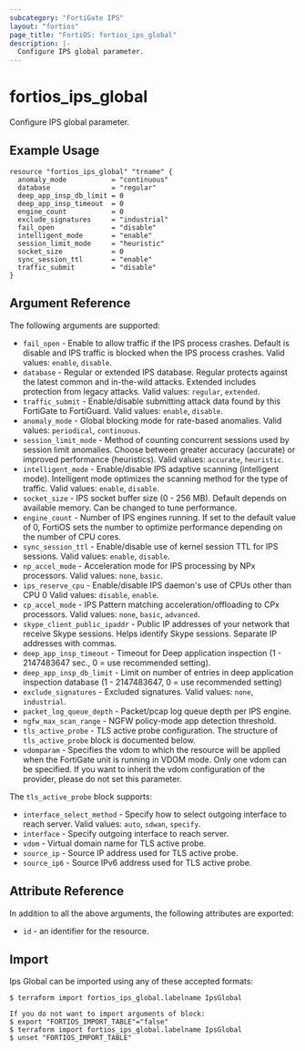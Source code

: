 ```yaml
---
subcategory: "FortiGate IPS"
layout: "fortios"
page_title: "FortiOS: fortios_ips_global"
description: |-
  Configure IPS global parameter.
---
```


# fortios_ips_global
Configure IPS global parameter.

## Example Usage

```hcl
resource "fortios_ips_global" "trname" {
  anomaly_mode           = "continuous"
  database               = "regular"
  deep_app_insp_db_limit = 0
  deep_app_insp_timeout  = 0
  engine_count           = 0
  exclude_signatures     = "industrial"
  fail_open              = "disable"
  intelligent_mode       = "enable"
  session_limit_mode     = "heuristic"
  socket_size            = 0
  sync_session_ttl       = "enable"
  traffic_submit         = "disable"
}
```

## Argument Reference

The following arguments are supported:

* `fail_open` - Enable to allow traffic if the IPS process crashes. Default is disable and IPS traffic is blocked when the IPS process crashes. Valid values: `enable`, `disable`.
* `database` - Regular or extended IPS database. Regular protects against the latest common and in-the-wild attacks. Extended includes protection from legacy attacks. Valid values: `regular`, `extended`.
* `traffic_submit` - Enable/disable submitting attack data found by this FortiGate to FortiGuard. Valid values: `enable`, `disable`.
* `anomaly_mode` - Global blocking mode for rate-based anomalies. Valid values: `periodical`, `continuous`.
* `session_limit_mode` - Method of counting concurrent sessions used by session limit anomalies. Choose between greater accuracy (accurate) or improved performance (heuristics). Valid values: `accurate`, `heuristic`.
* `intelligent_mode` - Enable/disable IPS adaptive scanning (intelligent mode). Intelligent mode optimizes the scanning method for the type of traffic. Valid values: `enable`, `disable`.
* `socket_size` - IPS socket buffer size (0 - 256 MB). Default depends on available memory. Can be changed to tune performance.
* `engine_count` - Number of IPS engines running. If set to the default value of 0, FortiOS sets the number to optimize performance depending on the number of CPU cores.
* `sync_session_ttl` - Enable/disable use of kernel session TTL for IPS sessions. Valid values: `enable`, `disable`.
* `np_accel_mode` - Acceleration mode for IPS processing by NPx processors. Valid values: `none`, `basic`.
* `ips_reserve_cpu` - Enable/disable IPS daemon's use of CPUs other than CPU 0 Valid values: `disable`, `enable`.
* `cp_accel_mode` - IPS Pattern matching acceleration/offloading to CPx processors. Valid values: `none`, `basic`, `advanced`.
* `skype_client_public_ipaddr` - Public IP addresses of your network that receive Skype sessions. Helps identify Skype sessions. Separate IP addresses with commas.
* `deep_app_insp_timeout` - Timeout for Deep application inspection (1 - 2147483647 sec., 0 = use recommended setting).
* `deep_app_insp_db_limit` - Limit on number of entries in deep application inspection database (1 - 2147483647, 0 = use recommended setting)
* `exclude_signatures` - Excluded signatures. Valid values: `none`, `industrial`.
* `packet_log_queue_depth` - Packet/pcap log queue depth per IPS engine.
* `ngfw_max_scan_range` - NGFW policy-mode app detection threshold.
* `tls_active_probe` - TLS active probe configuration. The structure of `tls_active_probe` block is documented below.
* `vdomparam` - Specifies the vdom to which the resource will be applied when the FortiGate unit is running in VDOM mode. Only one vdom can be specified. If you want to inherit the vdom configuration of the provider, please do not set this parameter.

The `tls_active_probe` block supports:

* `interface_select_method` - Specify how to select outgoing interface to reach server. Valid values: `auto`, `sdwan`, `specify`.
* `interface` - Specify outgoing interface to reach server.
* `vdom` - Virtual domain name for TLS active probe.
* `source_ip` - Source IP address used for TLS active probe.
* `source_ip6` - Source IPv6 address used for TLS active probe.


## Attribute Reference

In addition to all the above arguments, the following attributes are exported:
* `id` - an identifier for the resource.

## Import

Ips Global can be imported using any of these accepted formats:
```
$ terraform import fortios_ips_global.labelname IpsGlobal

If you do not want to import arguments of block:
$ export "FORTIOS_IMPORT_TABLE"="false"
$ terraform import fortios_ips_global.labelname IpsGlobal
$ unset "FORTIOS_IMPORT_TABLE"
```
